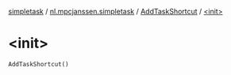 [simpletask](../../index.md) / [nl.mpcjanssen.simpletask](../index.md) / [AddTaskShortcut](index.md) / [&lt;init&gt;](.)

# &lt;init&gt;

`AddTaskShortcut()`
